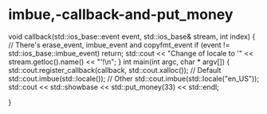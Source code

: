 # imbue,-callback-and-put_money

void callback(std::ios_base::event event, std::ios_base& stream, int
index)
 {
// There's erase_event, imbue_event and copyfmt_event
if (event != std::ios_base::imbue_event) return;
std::cout << "Change of locale to '" << stream.getloc().name() <<
"'!\n";
 }
int main(int argc, char * argv[])
 {
std::cout.register_callback(callback, std::cout.xalloc());
// Default
std::cout.imbue(std::locale());
// Other
std::cout.imbue(std::locale("en_US"));
std::cout << std::showbase << std::put_money(33) << std::endl;

}
